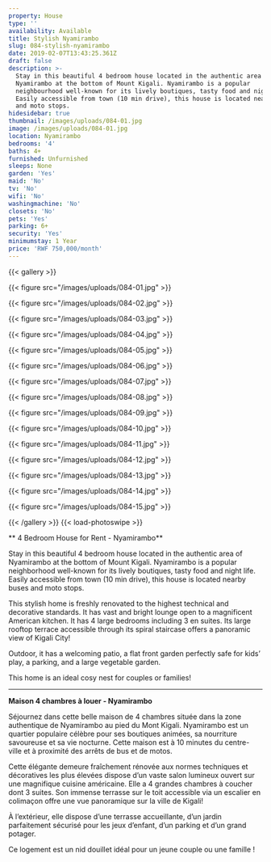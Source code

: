 ```yaml
---
property: House
type: ''
availability: Available
title: Stylish Nyamirambo
slug: 084-stylish-nyamirambo
date: 2019-02-07T13:43:25.361Z
draft: false
description: >-
  Stay in this beautiful 4 bedroom house located in the authentic area of
  Nyamirambo at the bottom of Mount Kigali. Nyamirambo is a popular
  neighbourhood well-known for its lively boutiques, tasty food and night life.
  Easily accessible from town (10 min drive), this house is located nearby buses
  and moto stops.
hidesidebar: true
thumbnail: /images/uploads/084-01.jpg
image: /images/uploads/084-01.jpg
location: Nyamirambo
bedrooms: '4'
baths: 4+
furnished: Unfurnished
sleeps: None
garden: 'Yes'
maid: 'No'
tv: 'No'
wifi: 'No'
washingmachine: 'No'
closets: 'No'
pets: 'Yes'
parking: 6+
security: 'Yes'
minimumstay: 1 Year
price: 'RWF 750,000/month'
---
```

{{< gallery >}} 

{{< figure src="/images/uploads/084-01.jpg" >}} 

{{< figure src="/images/uploads/084-02.jpg" >}}

 {{< figure src="/images/uploads/084-03.jpg" >}} 

{{< figure src="/images/uploads/084-04.jpg" >}}

{{< figure src="/images/uploads/084-05.jpg" >}}

 {{< figure src="/images/uploads/084-06.jpg" >}}

 {{< figure src="/images/uploads/084-07.jpg" >}}

 {{< figure src="/images/uploads/084-08.jpg" >}}

{{< figure src="/images/uploads/084-09.jpg" >}} 

{{< figure src="/images/uploads/084-10.jpg" >}}

 {{< figure src="/images/uploads/084-11.jpg" >}} 

{{< figure src="/images/uploads/084-12.jpg" >}}

{{< figure src="/images/uploads/084-13.jpg" >}}

{{< figure src="/images/uploads/084-14.jpg" >}}

{{< figure src="/images/uploads/084-15.jpg" >}}

 {{< /gallery >}} {{< load-photoswipe >}}

** 4 Bedroom House for Rent - Nyamirambo**

Stay in this beautiful 4 bedroom house located in the authentic area of Nyamirambo at the bottom of Mount Kigali. Nyamirambo is a popular neighborhood well-known for its lively boutiques, tasty food and night life. Easily accessible from town (10 min drive), this house is located nearby buses and moto stops.

This stylish home is freshly renovated to the highest technical and decorative standards. It has vast and bright lounge open to a magnificent American kitchen. It has 4 large bedrooms including 3 en suites. Its large rooftop terrace accessible through its spiral staircase offers a panoramic view of Kigali City!

Outdoor, it has a welcoming patio, a flat front garden perfectly safe for kids’ play, a parking, and a large vegetable garden. 

This home is an ideal cosy nest for couples or families!

- - -

**Maison 4 chambres à louer - Nyamirambo**

Séjournez dans cette belle maison de 4 chambres située dans la zone authentique de Nyamirambo au pied du Mont Kigali. Nyamirambo est un quartier populaire célèbre pour ses boutiques animées, sa nourriture savoureuse et sa vie nocturne. Cette maison est à 10 minutes du centre-ville et à proximité des arrêts de bus et de motos. 

Cette élégante demeure fraîchement rénovée aux normes techniques et décoratives les plus élevées dispose d’un vaste salon lumineux ouvert sur une magnifique cuisine américaine. Elle a 4 grandes chambres à coucher dont 3 suites. Son immense terrasse sur le toit accessible via un escalier en colimaçon offre une vue panoramique sur la ville de Kigali!

À l’extérieur, elle dispose d’une terrasse accueillante, d’un jardin parfaitement sécurisé pour les jeux d’enfant, d’un parking et d’un grand potager.

Ce logement est un nid douillet idéal pour un jeune couple ou une famille !
